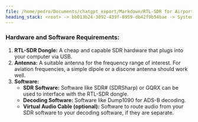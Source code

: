 ```yaml
---
file: /home/pedro/Documents/chatgpt_export/Markdown/RTL-SDR for Airport Broadcasts.md
heading_stack: <root> -> bb013b24-3092-439f-8959-db42f9b54bae -> System -> d927efc8-ebc0-4513-9b1a-c382f89937f7 -> System -> aaa2974b-2a43-49d9-bb4d-8d5ba31e6056 -> User -> 8ba95a48-504d-4c21-988a-9f2dd1bf1c3f -> Assistant -> Hardware and Software Requirements:
---
```

### Hardware and Software Requirements:

1. **RTL-SDR Dongle:** A cheap and capable SDR hardware that plugs into your computer via USB.
2. **Antenna:** A suitable antenna for the frequency range of interest. For aviation frequencies, a simple dipole or a discone antenna should work well.
3. **Software:** 
   - **SDR Software:** Software like SDR# (SDRSharp) or GQRX can be used to interface with the RTL-SDR dongle.
   - **Decoding Software:** Software like Dump1090 for ADS-B decoding.
   - **Virtual Audio Cable (optional):** Software to route audio from your SDR software to your decoding software, if they are separate.


